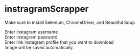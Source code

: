 # instragramScrapper
Make sure to install Selenium, ChromeDriver, and Beautiful Soup

Enter instagram username </br>
Enter instagram password </br>
Enter link instagram profile that you want to download </br>
Image will be saved automatically. </br>
